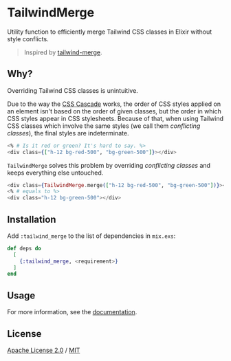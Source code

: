 # TailwindMerge

Utility function to efficiently merge Tailwind CSS classes in Elixir without style conflicts.

> Inspired by [tailwind-merge](https://github.com/dcastil/tailwind-merge).

## Why?

Overriding Tailwind CSS classes is unintuitive.

Due to the way the [CSS Cascade](https://developer.mozilla.org/en-US/docs/Web/CSS/Cascade) works, the order of CSS styles applied on an element isn't based on the order of given classes, but the order in which CSS styles appear in CSS stylesheets. Because of that, when using Tailwind CSS classes which involve the same styles (we call them _conflicting classes_), the final styles are indeterminate.

```heex
<% # Is it red or green? It's hard to say. %>
<div class={["h-12 bg-red-500", "bg-green-500"]}></div>
```

`TailwindMerge` solves this problem by overriding _conflicting classes_ and keeps everything else untouched.

```heex
<div class={TailwindMerge.merge(["h-12 bg-red-500", "bg-green-500"])}></div>
<% # equals to %>
<div class="h-12 bg-green-500"></div>
```

## Installation

Add `:tailwind_merge` to the list of dependencies in `mix.exs`:

```elixir
def deps do
  [
    {:tailwind_merge, <requirement>}
  ]
end
```

## Usage

For more information, see the [documentation](https://hexdocs.pm/tailwind_merge).

## License

[Apache License 2.0](http://www.apache.org/licenses/LICENSE-2.0) / [MIT](./License)
